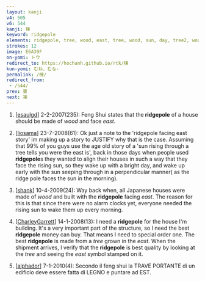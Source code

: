 ```yaml
---
layout: kanji
v4: 505
v6: 544
kanji: 棟
keyword: ridgepole
elements: ridgepole, tree, wood, east, tree, wood, sun, day, tree2, wood2
strokes: 12
image: E6A39F
on-yomi: トウ
redirect_to: https://hochanh.github.io/rtk/棟
kun-yomi: むね、むな-
permalink: /棟/
redirect_from:
 - /544/
prev: 東
next: 凍
---
```


1) [<a href="http://kanji.koohii.com/profile/esaulgd">esaulgd</a>] 2-2-2007(235): Feng Shui states that the<strong> ridgepole</strong> of a house should be made of <em>wood</em> and face <em>east</em>.

2) [<a href="http://kanji.koohii.com/profile/liosama">liosama</a>] 23-7-2008(61): Ok just a note to the &#039;ridgepole facing east story&#039; im making up a story to JUSTIFY why that is the case. Assuming that 99% of you guys use the age old story of a &#039;sun rising through a tree tells you were the east is&#039;, back in those days when people used<strong> ridgepole</strong>s they wanted to align their houses in such a way that they face the rising sun, so they wake up with a bright day, and wake up early with the sun seeping through in a perpendicular manner( as the ridge pole faces the sun in the morning).

3) [<a href="http://kanji.koohii.com/profile/shank">shank</a>] 10-4-2009(24): Way back when, all Japanese houses were made of <em>wood</em> and built with the <strong>ridgepole</strong> facing <em>east</em>. The reason for this is that since there were no alarm clocks yet, everyone needed the rising sun to wake them up every morning.

4) [<a href="http://kanji.koohii.com/profile/CharleyGarrett">CharleyGarrett</a>] 14-1-2008(13): I need a <strong>ridgepole</strong> for the house I&#039;m building. It&#039;s a very important part of the structure, so I need the best <strong>ridgepole</strong> money can buy. That means I need to special order one. The best <strong>ridgepole</strong> is made from a <em>tree</em> grown in the <em>east</em>. When the shipment arrives, I verify that the <strong>ridgepole</strong> is best quality by looking at the <em>tree</em> and seeing the <em>east</em> symbol stamped on it.

5) [<a href="http://kanji.koohii.com/profile/alphador">alphador</a>] 7-1-2010(4): Secondo il feng shui la TRAVE PORTANTE di un edificio deve essere fatta di LEGNO e puntare ad EST.


